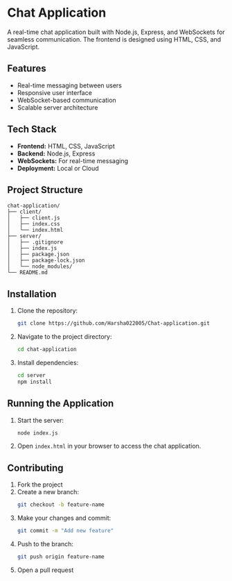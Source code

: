 # Chat Application

A real-time chat application built with Node.js, Express, and WebSockets for seamless communication. The frontend is designed using HTML, CSS, and JavaScript.

## Features
- Real-time messaging between users
- Responsive user interface
- WebSocket-based communication
- Scalable server architecture

## Tech Stack
- **Frontend:** HTML, CSS, JavaScript
- **Backend:** Node.js, Express
- **WebSockets:** For real-time messaging
- **Deployment:** Local or Cloud

## Project Structure
```
chat-application/
├── client/
│   ├── client.js
│   ├── index.css
│   └── index.html
├── server/
│   ├── .gitignore
│   ├── index.js
│   ├── package.json
│   ├── package-lock.json
│   └── node_modules/
└── README.md
```

## Installation
1. Clone the repository:
   ```bash
   git clone https://github.com/Harsha022005/Chat-application.git
   ```
2. Navigate to the project directory:
   ```bash
   cd chat-application
   ```
3. Install dependencies:
   ```bash
   cd server
   npm install
   ```

## Running the Application
1. Start the server:
   ```bash
   node index.js
   ```
2. Open `index.html` in your browser to access the chat application.

## Contributing
1. Fork the project
2. Create a new branch:
   ```bash
   git checkout -b feature-name
   ```
3. Make your changes and commit:
   ```bash
   git commit -m "Add new feature"
   ```
4. Push to the branch:
   ```bash
   git push origin feature-name
   ```
5. Open a pull request



